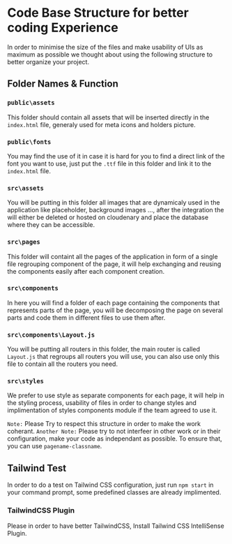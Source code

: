 # Code Base Structure for better coding Experience

In order to minimise the size of the files and make usability of UIs as maximum as possible we thought about using the following structure to better organize your project.

## Folder Names & Function

### `public\assets`

This folder should contain all assets that will be inserted directly in the `index.html` file, generaly used for meta icons and holders picture.

### `public\fonts`

You may find the use of it in case it is hard for you to find a direct link of the font you want to use, just put the `.ttf` file in this folder and link it to the `index.html` file.

### `src\assets`

You will be putting in this folder all images that are dynamicaly used in the application like placeholder, background images ..., after the integration the will either be deleted or hosted on cloudenary and place the database where they can be accessible.

### `src\pages`

This folder will containt all the pages of the application in form of a single file regrouping component of the page, it will help exchanging and reusing the components easily after each component creation.

### `src\components`

In here you will find a folder of each page containing the components that represents parts of the page, you will be decomposing the page on several parts and code them in different files to use them after.

### `src\components\Layout.js`

You will be putting all routers in this folder, the main router is called `Layout.js` that regroups all routers you will use, you can also use only this file to contain all the routers you need.

### `src\styles`

We prefer to use style as separate components for each page, it will help in the styling process, usability of files in order to change styles and implimentation of styles components module if the team agreed to use it.

`Note:` Please Try to respect this structure in order to make the work coherant.
`Another Note:` Please try to not interfeer in other work or in their configuration, make your code as independant as possible. To ensure that, you can use `pagename-classname`.

## Tailwind Test

In order to do a test on Tailwind CSS configuration, just run `npm start` in your command prompt, some predefined classes are already implimented.

### TailwindCSS Plugin

Please in order to have better TailwindCSS, Install Tailwind CSS IntelliSense Plugin.